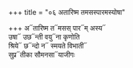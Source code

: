 +++
title = "०६ अतारिष्म तमसस्पारमस्योषा"

+++
अ᳓तारिष्म त᳓मसस् पार᳓म् अस्य᳓  
उषा᳓ उछ᳓न्ती वयु᳓ना कृणोति  
श्रिये᳓ छ᳓न्दो न᳓ स्मयते विभाती᳓  
सुप्र᳓तीका सौमनसा᳓याजीगः